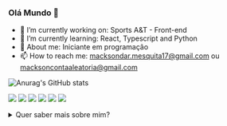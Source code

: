 ### Olá Mundo 👋


- 🔭 I’m currently working on: Sports A&T - Front-end
- 🌱 I’m currently learning: React, Typescript and Python
- 💬 About me: Iniciante em programação 
- 📫 How to reach me: macksondar.mesquita17@gmail.com ou macksoncontaaleatoria@gmail.com

![Anurag's GitHub stats](https://github-readme-stats.vercel.app/api?username=MacksonMesquita&show_icons=true&theme=radical)

![](https://img.shields.io/badge/Python-3776AB?style=for-the-badge&logo=python&logoColor=white) 
  ![](https://img.shields.io/badge/HTML-239120?style=for-the-badge&logo=html5&logoColor=white)
  ![](https://img.shields.io/badge/CSS-239120?&style=for-the-badge&logo=css3&logoColor=white)
  ![](https://img.shields.io/badge/JavaScript-323330?style=for-the-badge&logo=javascript&logoColor=F7DF1E)
  ![](https://img.shields.io/badge/React-20232A?style=for-the-badge&logo=react&logoColor=61DAFB)
  ![](https://img.shields.io/badge/TypeScript-007ACC?style=for-the-badge&logo=typescript&logoColor=white)

<details>
<summary>Quer saber mais sobre mim?</summary>
<br>
Quem sou eu!
<br><br>
Me chamo Mackson da Rocha Mesquita, tenho 18 anos e moro em Itatiba, São Paulo.
  <br>
Estudo Análise e Desenvolvimento de Sistemas na Universidade São Francisco. 
  <br>
A pouco tempo, iniciei minha carreira como programador e embora ainda tente me achar,
  <br>
nas inúmeras derivações e nichos do mercado de TI, me aproximei do mercado de front-end. 
  <br>
Tenho uma breve experiência como QA e continuo a desenvolver minhas habilidades 
  <br>
como programador, extraindo o melhor dos dois mundos. Atualmente, estudo React e Next, 
  <br>
com a linguagem TypeScript e um pouco de Phyton. 
  <br>
Sempre gostei de computadores, jogos e tecnologia, e embora na época apenas como consumidor 
  <br>
me identifiquei com o mundo da programação com 15 anos, e desde então
  <br>
dedico algumas horas do meu dia, a me aprofundar 
  <br>
no mundo virtual das máquinas!
</details>
